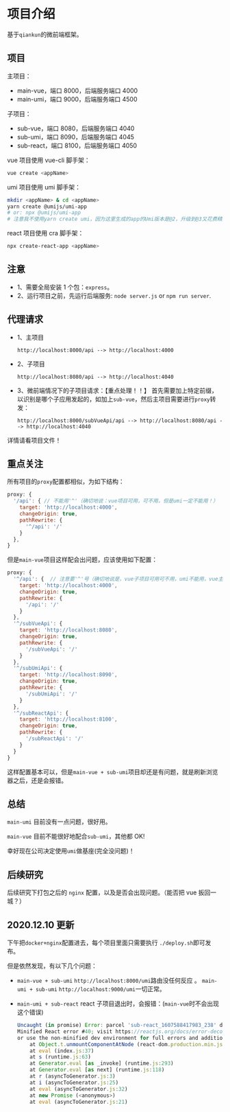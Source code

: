 # 项目介绍

基于`qiankun`的微前端框架。

## 项目

主项目：

- main-vue，端口 8000，后端服务端口 4000
- main-umi，端口 9000，后端服务端口 4500

子项目：

- sub-vue，端口 8080，后端服务端口 4040
- sub-umi，端口 8090，后端服务端口 4045
- sub-react，端口 8100，后端服务端口 4050

vue 项目使用 vue-cli 脚手架：

```bash
vue create <appName>
```

umi 项目使用 umi 脚手架：

```bash
mkdir <appName> & cd <appName>
yarn create @umijs/umi-app
# or: npx @umijs/umi-app
# 注意我不使用yarn create umi，因为这里生成的app的Umi版本是@2，升级到@3又花费精力，故弃之不用！
```

react 项目使用 cra 脚手架：

```bash
npx create-react-app <appName>
```

## 注意

- 1、需要全局安装 1 个包：`express`。
- 2、运行项目之前，先运行后端服务: `node server.js` or `npm run server`.

## 代理请求

- 1、主项目

  ```nginx
  http://localhost:8000/api --> http://localhost:4000
  ```

- 2、子项目

  ```nginx
  http://localhost:8080/api --> http://localhost:4040
  ```

- 3、微前端情况下的子项目请求：【重点处理！！】
  首先需要加上特定前缀，以识别是哪个子应用发起的，如加上`sub-vue`，然后主项目需要进行`proxy`转发：

  ```nginx
  http://localhost:8000/subVueApi/api --> http://localhost:8080/api --> http://localhost:4040
  ```

详情请看项目文件！

## 重点关注

所有项目的`proxy`配置都相似，为如下结构：

```js
proxy: {
  '/api': { // 不能用'^'（确切地说：vue项目可用，可不用，但是umi一定不能用！）
    target: 'http://localhost:4000',
    changeOrigin: true,
    pathRewrite: {
      '^/api': '/'
    }
  },
}
```

但是`main-vue`项目这样配会出问题，应该使用如下配置：

```js
proxy: {
  '^/api': {  // 注意要'^'号（确切地说是，vue子项目可用可不用，umi不能用，vue主项目一定要用！）
    target: 'http://localhost:4000',
    changeOrigin: true,
    pathRewrite: {
      '/api': '/'
    }
  },
  '^/subVueApi': {
    target: 'http://localhost:8080',
    changeOrigin: true,
    pathRewrite: {
      '/subVueApi': '/'
    }
  },
  '^/subUmiApi': {
    target: 'http://localhost:8090',
    changeOrigin: true,
    pathRewrite: {
      '/subUmiApi': '/'
    }
  },
  '^/subReactApi': {
    target: 'http://localhost:8100',
    changeOrigin: true,
    pathRewrite: {
      '/subReactApi': '/'
    }
  }
}
```

这样配置基本可以，但是`main-vue + sub-umi`项目却还是有问题，就是刷新浏览器之后，还是会报错。

## 总结

`main-umi` 目前没有一点问题，很好用。

`main-vue` 目前不能很好地配合`sub-umi`，其他都 OK!

幸好现在公司决定使用`umi`做基座(完全没问题)！

## 后续研究

后续研究下打包之后的 `nginx` 配置，以及是否会出现问题。（能否把 vue 扳回一城？）

## 2020.12.10 更新

下午把`docker+nginx`配置进去，每个项目里面只需要执行 `./deploy.sh`即可发布。

但是依然发现，有以下几个问题：

- `main-vue + sub-umi` `http://localhost:8000/umi`路由没任何反应 。
  `main-umi + sub-umi` `http://localhost:9000/umi`一切正常。

- `main-umi + sub-react` react 子项目退出时，会报错：(`main-vue`时不会出现这个错误)

  ```js
  Uncaught (in promise) Error: parcel 'sub-react_1607588417983_238' died in status UNMOUNTING:
  Minified React error #40; visit https://reactjs.org/docs/error-decoder.html?invariant=40 for the full message
  or use the non-minified dev environment for full errors and additional helpful warnings.
      at Object.t.unmountComponentAtNode (react-dom.production.min.js:296)
      at eval (index.js:37)
      at s (runtime.js:63)
      at Generator.eval [as _invoke] (runtime.js:293)
      at Generator.eval [as next] (runtime.js:118)
      at r (asyncToGenerator.js:3)
      at i (asyncToGenerator.js:25)
      at eval (asyncToGenerator.js:32)
      at new Promise (<anonymous>)
      at eval (asyncToGenerator.js:21)
  ```
